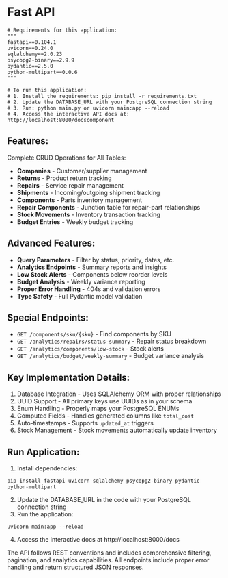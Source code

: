 # Fast API

```
# Requirements for this application:
"""
fastapi==0.104.1
uvicorn==0.24.0
sqlalchemy==2.0.23
psycopg2-binary==2.9.9
pydantic==2.5.0
python-multipart==0.0.6
"""

# To run this application:
# 1. Install the requirements: pip install -r requirements.txt
# 2. Update the DATABASE_URL with your PostgreSQL connection string
# 3. Run: python main.py or uvicorn main:app --reload
# 4. Access the interactive API docs at: http://localhost:8000/docscomponent
```

## Features:

Complete CRUD Operations for All Tables:  

- **Companies** - Customer/supplier management  
- **Returns** - Product return tracking  
- **Repairs** - Service repair management  
- **Shipments** - Incoming/outgoing shipment tracking  
- **Components** - Parts inventory management  
- **Repair Components** - Junction table for repair-part relationships  
- **Stock Movements** - Inventory transaction tracking  
- **Budget Entries** - Weekly budget tracking  

## Advanced Features:

- **Query Parameters** - Filter by status, priority, dates, etc.  
- **Analytics Endpoints** - Summary reports and insights  
- **Low Stock Alerts** - Components below reorder levels  
- **Budget Analysis** - Weekly variance reporting  
- **Proper Error Handling** - 404s and validation errors  
- **Type Safety** - Full Pydantic model validation  

## Special Endpoints:

- `GET /components/sku/{sku}` - Find components by SKU  
- `GET /analytics/repairs/status-summary` - Repair status breakdown  
- `GET /analytics/components/low-stock` - Stock alerts  
- `GET /analytics/budget/weekly-summary` - Budget variance analysis  

## Key Implementation Details:

1. Database Integration - Uses SQLAlchemy ORM with proper relationships  
2. UUID Support - All primary keys use UUIDs as in your schema  
3. Enum Handling - Properly maps your PostgreSQL ENUMs  
4. Computed Fields - Handles generated columns like `total_cost`  
5. Auto-timestamps - Supports `updated_at` triggers  
6. Stock Management - Stock movements automatically update inventory  

## Run Application:

1. Install dependencies:  
```
pip install fastapi uvicorn sqlalchemy psycopg2-binary pydantic python-multipart
```
2. Update the DATABASE_URL in the code with your PostgreSQL connection string  
3. Run the application:  
```
uvicorn main:app --reload
```
4. Access the interactive docs at http://localhost:8000/docs

The API follows REST conventions and includes comprehensive filtering, pagination, and analytics capabilities. All endpoints include proper error handling and return structured JSON responses.
